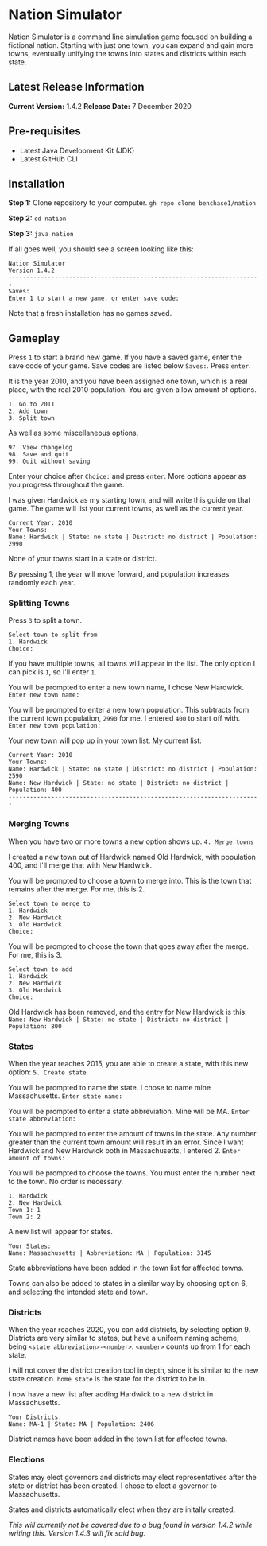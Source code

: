 # Nation Simulator
Nation Simulator is a command line simulation game focused on building a fictional nation. Starting with just one town, you can expand and gain more towns, eventually unifying the towns into states and districts within each state.

## Latest Release Information
**Current Version:** 1.4.2
**Release Date:** 7 December 2020

## Pre-requisites
- Latest Java Development Kit (JDK)
- Latest GitHub CLI

## Installation
**Step 1:** Clone repository to your computer.
`gh repo clone benchase1/nation`

**Step 2:** `cd nation`

**Step 3:** `java nation`

If all goes well, you should see a screen looking like this:
```
Nation Simulator
Version 1.4.2
-----------------------------------------------------------------------
Saves:
Enter 1 to start a new game, or enter save code: 
```
Note that a fresh installation has no games saved.

## Gameplay
Press `1` to start a brand new game. If you have a saved game, enter the save code of your game. Save codes are listed below `Saves:`. Press `enter`.

It is the year 2010, and you have been assigned one town, which is a real place, with the real 2010 population. You are given a low amount of options.
```
1. Go to 2011
2. Add town
3. Split town
```
As well as some miscellaneous options.
```
97. View changelog
98. Save and quit
99. Quit without saving
```
Enter your choice after `Choice:` and press `enter`.
More options appear as you progress throughout the game.

I was given Hardwick as my starting town, and will write this guide on that game. The game will list your current towns, as well as the current year.
```
Current Year: 2010
Your Towns:
Name: Hardwick | State: no state | District: no district | Population: 2990
```
None of your towns start in a state or district.

By pressing 1, the year will move forward, and population increases randomly each year.
### Splitting Towns
Press `3` to split a town.
```
Select town to split from
1. Hardwick
Choice: 
```
If you have multiple towns, all towns will appear in the list. The only option I can pick is `1`, so I'll enter `1`.

You will be prompted to enter a new town name, I chose New Hardwick.
`Enter new town name:`

You will be prompted to enter a new town population. This subtracts from the current town population, `2990` for me. I entered `400` to start off with.
`Enter new town population:`

Your new town will pop up in your town list. My current list:
```
Current Year: 2010
Your Towns:
Name: Hardwick | State: no state | District: no district | Population: 2590
Name: New Hardwick | State: no state | District: no district | Population: 400
-----------------------------------------------------------------------
```
### Merging Towns
When you have two or more towns a new option shows up.
`4. Merge towns`

I created a new town out of Hardwick named Old Hardwick, with population 400, and I'll merge that with New Hardwick.

You will be prompted to choose a town to merge into. This is the town that remains after the merge. For me, this is 2.
```
Select town to merge to
1. Hardwick
2. New Hardwick
3. Old Hardwick
Choice: 
```
You will be prompted to choose the town that goes away after the merge. For me, this is 3.
```
Select town to add
1. Hardwick
2. New Hardwick
3. Old Hardwick
Choice: 
```
Old Hardwick has been removed, and the entry for New Hardwick is this:
`Name: New Hardwick | State: no state | District: no district | Population: 800`
### States
When the year reaches 2015, you are able to create a state, with this new option:
`5. Create state`

You will be prompted to name the state. I chose to name mine Massachusetts.
`Enter state name: `

You will be prompted to enter a state abbreviation. Mine will be MA.
`Enter state abbreviation: `

You will be prompted to enter the amount of towns in the state. Any number greater than the current town amount will result in an error. Since I want Hardwick and New Hardwick both in Massachusetts, I entered 2.
`Enter amount of towns: `

You will be prompted to choose the towns. You must enter the number next to the town. No order is necessary.
```
1. Hardwick
2. New Hardwick
Town 1: 1
Town 2: 2
```
A new list will appear for states.
```
Your States:
Name: Massachusetts | Abbreviation: MA | Population: 3145
```
State abbreviations have been added in the town list for affected towns.

Towns can also be added to states in a similar way by choosing option 6, and selecting the intended state and town.
### Districts
When the year reaches 2020, you can add districts, by selecting option 9. Districts are very similar to states, but have a uniform naming scheme, being `<state abbreviation>-<number>`. `<number>` counts up from 1 for each state.

I will not cover the district creation tool in depth, since it is similar to the new state creation. `home state` is the state for the district to be in.

I now have a new list after adding Hardwick to a new district in Massachusetts.
```
Your Districts: 
Name: MA-1 | State: MA | Population: 2406
```
District names have been added in the town list for affected towns.
### Elections
States may elect governors and districts may elect representatives after the state or district has been created. I chose to elect a governor to Massachusetts.

States and districts automatically elect when they are initally created.

*This will currently not be covered due to a bug found in version 1.4.2 while writing this. Version 1.4.3 will fix said bug.*
